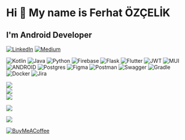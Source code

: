 # Hi 👋 My name is Ferhat ÖZÇELİK
## I'm Android Developer

[![LinkedIn](https://img.shields.io/badge/LinkedIn-%230077B5.svg?logo=linkedin&logoColor=white)](https://linkedin.com/in/ferhatozcelik) [![Medium](https://img.shields.io/badge/Medium-12100E?logo=medium&logoColor=white)](https://medium.com/@ferhatozcelik) 

![Kotlin](https://img.shields.io/badge/kotlin-%230095D5.svg?style=flat&logo=kotlin&logoColor=white) ![Java](https://img.shields.io/badge/java-%23ED8B00.svg?style=flat&logo=java&logoColor=white) ![Python](https://img.shields.io/badge/python-3670A0?style=flat&logo=python&logoColor=ffdd54) ![Firebase](https://img.shields.io/badge/firebase-%23039BE5.svg?style=flat&logo=firebase) ![Flask](https://img.shields.io/badge/flask-%23000.svg?style=flat&logo=flask&logoColor=white) ![Flutter](https://img.shields.io/badge/Flutter-%2302569B.svg?style=flat&logo=Flutter&logoColor=white) ![JWT](https://img.shields.io/badge/JWT-black?style=flat&logo=JSON%20web%20tokens) ![MUI](https://img.shields.io/badge/MUI-%230081CB.svg?style=flat&logo=material-ui&logoColor=white) ![ANDROID](https://img.shields.io/badge/android-%2320232a.svg?style=flat&logo=android&logoColor=%a4c639) ![Postgres](https://img.shields.io/badge/postgres-%23316192.svg?style=flat&logo=postgresql&logoColor=white) 	![Figma](https://img.shields.io/badge/figma-%23F24E1E.svg?style=flat&logo=figma&logoColor=white) ![Postman](https://img.shields.io/badge/Postman-FF6C37?style=flat&logo=postman&logoColor=white) ![Swagger](https://img.shields.io/badge/-Swagger-%23Clojure?style=flat&logo=swagger&logoColor=white) ![Gradle](https://img.shields.io/badge/Gradle-02303A.svg?style=flat&logo=Gradle&logoColor=white) ![Docker](https://img.shields.io/badge/docker-%230db7ed.svg?style=flat&logo=docker&logoColor=white) ![Jira](https://img.shields.io/badge/jira-%230A0FFF.svg?style=flat&logo=jira&logoColor=white)

![](https://github-readme-stats.vercel.app/api?username=ferhatozcelik&theme=default&hide_border=false&include_all_commits=true&count_private=true)<br/>
![](https://github-readme-streak-stats.herokuapp.com/?user=ferhatozcelik&theme=default&hide_border=false)<br/>
![](https://github-readme-stats.vercel.app/api/top-langs/?username=ferhatozcelik&theme=default&hide_border=false&include_all_commits=true&count_private=true&layout=compact)

![](https://github-contributor-stats.vercel.app/api?username=ferhatozcelik&limit=5&theme=flat&combine_all_yearly_contributions=true)

[![](https://visitcount.itsvg.in/api?id=ferhatozcelik&icon=0&color=12)](https://visitcount.itsvg.in)

[![BuyMeACoffee](https://img.shields.io/badge/Buy%20Me%20a%20Coffee-ffdd00?style=for-the-badge&logo=buy-me-a-coffee&logoColor=black)](https://buymeacoffee.com/ferhatozcelik) 
